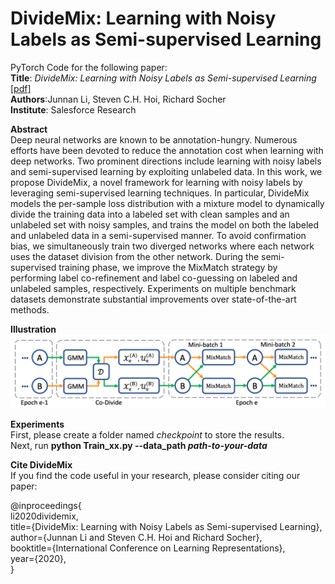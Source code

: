 # DivideMix: Learning with Noisy Labels as Semi-supervised Learning
PyTorch Code for the following paper:\
<b>Title</b>: <i>DivideMix: Learning with Noisy Labels as Semi-supervised Learning</i> <a href="https://openreview.net/pdf?id=SkxhErJIvB">[pdf]</a>\
<b>Authors</b>:Junnan Li, Steven C.H. Hoi, Richard Socher\
<b>Institute</b>: Salesforce Research


<b>Abstract</b>\
Deep neural networks are known to be annotation-hungry. Numerous efforts have been devoted to reduce the annotation cost when learning with deep networks. Two prominent directions include learning with noisy labels and semi-supervised learning by exploiting unlabeled data. In this work, we propose DivideMix, a novel framework for learning with noisy labels by leveraging semi-supervised learning techniques. In particular, DivideMix models the per-sample loss distribution with a mixture model to dynamically divide the training data into a labeled set with clean samples and an unlabeled set with noisy samples, and trains the model on both the labeled and unlabeled data in a semi-supervised manner. To avoid confirmation bias, we simultaneously train two diverged networks where each network uses the dataset division from the other network. During the semi-supervised training phase, we improve the MixMatch strategy by performing label co-refinement and label co-guessing on labeled and unlabeled samples, respectively. Experiments on multiple benchmark datasets demonstrate substantial improvements over state-of-the-art methods.


<b>Illustration</b>\
<img src="./img/framework.png">

<b>Experiments</b>\
First, please create a folder named <i>checkpoint</i> to store the results.\
Next, run <b>python Train_xx.py --data_path <i>path-to-your-data</i></b>

<b>Cite DivideMix</b>\
If you find the code useful in your research, please consider citing our paper:

@inproceedings{\
    li2020dividemix,\
    title={DivideMix: Learning with Noisy Labels as Semi-supervised Learning},\
    author={Junnan Li and Steven C.H. Hoi and Richard Socher},\
    booktitle={International Conference on Learning Representations},\
    year={2020},\
}
